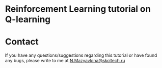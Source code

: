 # Reinforcement Learning tutorial on Q-learning

# Contact 
If you have any questions/suggestions regarding this tutorial or have found any bugs, please write to me at N.Mazyavkina@skoltech.ru 

